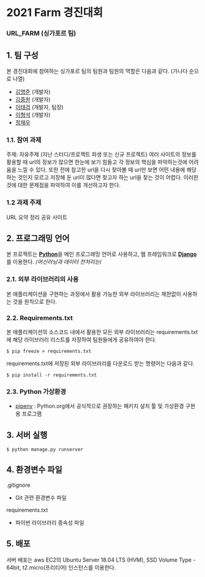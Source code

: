 # 2021 Farm 경진대회
### URL_FARM (싱가포르 팀)


## 1. 팀 구성

본 경진대회에 참여하는 싱가포르 팀의 팀원과 팀원의 역할은 다음과 같다. (가나다 순으로 나열)

- [김명준](https://github.com/audwns227) (개발자)
- [김중원](https://github.com/jw0293) (개발자)
- [이태검](https://github.com/LeeTaeGeom) (개발자, 팀장)
- [이형석](https://github.com/lhs961021) (개발자)
- [정재우](개발자)

### 1.1. 참여 과제

주제: 자유주제 (지난 스터디/프로젝트 파생 또는 신규 프로젝트)
여러 사이트의 정보를 활용할 때 url의 정보가 많으면 한눈에 보기 힘들고 각 정보의 핵심을 파악하는것에 어려움을 느낄 수 있다. 또한 전에 참고한 url을 다시 찾아볼 때 url만 보면 어떤 내용에 해당하는 것인지 모르고 저장해 둔 url이 많다면 찾고자 하는 url을 찾는 것이 어렵다. 이러한 것에 대한 문제점을 파악하여 이를 개선하고자 한다. 

### 1.2 과제 주제

URL 요약 정리 공유 사이트

## 2. 프로그래밍 언어

본 프로젝트는
[**Python**](https://www.python.org)을 메인 프로그래밍 언어로 사용하고, 
웹 프레임워크로 [**Django**](https://www.djangoproject.com)를 이용한다.
/*머신러닝과 데이터 전처리는*/ 

### 2.1. 외부 라이브러리의 사용

본 애플리케이션을 구현하는 과정에서 활용 가능한 외부 라이브러리는 제한없이 사용하는 것을 원칙으로 한다.

### 2.2. Requirements.txt

본 애플리케이션의 소스코드 내에서 활용한 모든 외부 라이브러리는 requirements.txt에 해당 라이브러리 리스트를 저장하여 팀원들에게 공유하여야 한다.
```
$ pip freeze > requirements.txt
```
requirements.txt에 저장된 외부 라이브러리를 다운로드 받는 명령어는 다음과 같다.
```
$ pip install -r requirements.txt
```

### 2.3. Python 가상환경
- [pipenv](https://github.com/pypa/pipenv) :  Python.org에서 공식적으로 권장하는 패키지 설치 툴 및 가상환경 구현용 프로그램

## 3. 서버 실행
```
$ python manage.py runserver 
```
## 4. 환경변수 파일

.gitignore

- Git 관련 환경변수 파일

requirements.txt

- 파이썬 라이브러리 종속성 파일
## 5. 배포

서버 배포는 aws EC2의 Ubuntu Server 18.04 LTS (HVM), SSD Volume Type - 64bit, t2.micro(프리티어) 인스턴스를 이용한다. 
